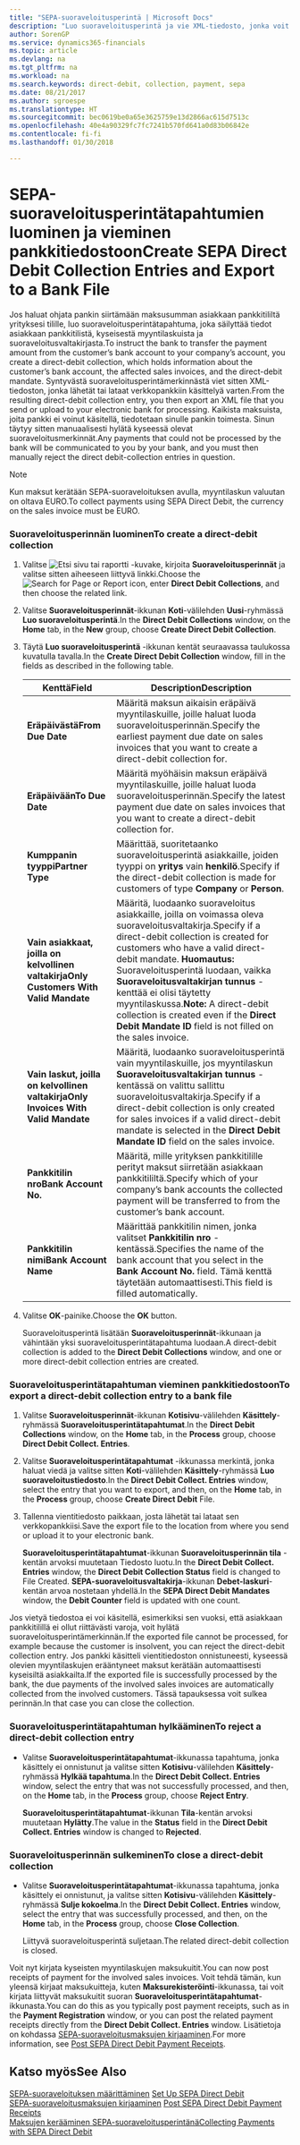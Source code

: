 ```yaml
---
title: "SEPA-suoraveloitusperintä | Microsoft Docs"
description: "Luo suoraveloitusperintä ja vie XML-tiedosto, jonka voit lähettää tai ladata verkkopankkiin käsiteltäväksi."
author: SorenGP
ms.service: dynamics365-financials
ms.topic: article
ms.devlang: na
ms.tgt_pltfrm: na
ms.workload: na
ms.search.keywords: direct-debit, collection, payment, sepa
ms.date: 08/21/2017
ms.author: sgroespe
ms.translationtype: HT
ms.sourcegitcommit: bec0619be0a65e3625759e13d2866ac615d7513c
ms.openlocfilehash: 40e4a90329fc7fc7241b570fd641a0d83b06842e
ms.contentlocale: fi-fi
ms.lasthandoff: 01/30/2018

---
```

# <a name="create-sepa-direct-debit-collection-entries-and-export-to-a-bank-file"></a><span data-ttu-id="a8c8b-103">SEPA-suoraveloitusperintätapahtumien luominen ja vieminen pankkitiedostoon</span><span class="sxs-lookup"><span data-stu-id="a8c8b-103">Create SEPA Direct Debit Collection Entries and Export to a Bank File</span></span>
<span data-ttu-id="a8c8b-104">Jos haluat ohjata pankin siirtämään maksusumman asiakkaan pankkitililtä yrityksesi tilille, luo suoraveloitusperintätapahtuma, joka säilyttää tiedot asiakkaan pankkitilistä, kyseisestä myyntilaskuista ja suoraveloitusvaltakirjasta.</span><span class="sxs-lookup"><span data-stu-id="a8c8b-104">To instruct the bank to transfer the payment amount from the customer’s bank account to your company’s account, you create a direct-debit collection, which holds information about the customer’s bank account, the affected sales invoices, and the direct-debit mandate.</span></span> <span data-ttu-id="a8c8b-105">Syntyvästä suoraveloitusperintämerkinnästä viet sitten XML-tiedoston, jonka lähetät tai lataat verkkopankkiin käsittelyä varten.</span><span class="sxs-lookup"><span data-stu-id="a8c8b-105">From the resulting direct-debit collection entry, you then export an XML file that you send or upload to your electronic bank for processing.</span></span> <span data-ttu-id="a8c8b-106">Kaikista maksuista, joita pankki ei voinut käsitellä, tiedotetaan sinulle pankin toimesta. Sinun täytyy sitten manuaalisesti hylätä kyseessä olevat suoraveloitusmerkinnät.</span><span class="sxs-lookup"><span data-stu-id="a8c8b-106">Any payments that could not be processed by the bank will be communicated to you by your bank, and you must then manually reject the direct debit-collection entries in question.</span></span>  

> [!NOTE]  
>  <span data-ttu-id="a8c8b-107">Kun maksut kerätään SEPA-suoraveloituksen avulla, myyntilaskun valuutan on oltava EURO.</span><span class="sxs-lookup"><span data-stu-id="a8c8b-107">To collect payments using SEPA Direct Debit, the currency on the sales invoice must be EURO.</span></span>  

### <a name="to-create-a-direct-debit-collection"></a><span data-ttu-id="a8c8b-108">Suoraveloitusperinnän luominen</span><span class="sxs-lookup"><span data-stu-id="a8c8b-108">To create a direct-debit collection</span></span>  
1. <span data-ttu-id="a8c8b-109">Valitse ![Etsi sivu tai raportti](media/ui-search/search_small.png "Etsi sivu tai raportti -kuvake") -kuvake, kirjoita **Suoraveloitusperinnät** ja valitse sitten aiheeseen liittyvä linkki.</span><span class="sxs-lookup"><span data-stu-id="a8c8b-109">Choose the ![Search for Page or Report](media/ui-search/search_small.png "Search for Page or Report icon") icon, enter **Direct Debit Collections**, and then choose the related link.</span></span>  
2. <span data-ttu-id="a8c8b-110">Valitse **Suoraveloitusperinnät**-ikkunan **Koti**-välilehden **Uusi**-ryhmässä **Luo suoraveloitusperintä**.</span><span class="sxs-lookup"><span data-stu-id="a8c8b-110">In the **Direct Debit Collections** window, on the **Home** tab, in the **New** group, choose **Create Direct Debit Collection**.</span></span>  
3. <span data-ttu-id="a8c8b-111">Täytä **Luo suoraveloitusperintä** -ikkunan kentät seuraavassa taulukossa kuvatulla tavalla.</span><span class="sxs-lookup"><span data-stu-id="a8c8b-111">In the **Create Direct Debit Collection** window, fill in the fields as described in the following table.</span></span>  

    |<span data-ttu-id="a8c8b-112">Kenttä</span><span class="sxs-lookup"><span data-stu-id="a8c8b-112">Field</span></span>|<span data-ttu-id="a8c8b-113">Description</span><span class="sxs-lookup"><span data-stu-id="a8c8b-113">Description</span></span>|  
    |---------------------------------|---------------------------------------|  
    |<span data-ttu-id="a8c8b-114">**Eräpäivästä**</span><span class="sxs-lookup"><span data-stu-id="a8c8b-114">**From Due Date**</span></span>|<span data-ttu-id="a8c8b-115">Määritä maksun aikaisin eräpäivä myyntilaskuille, joille haluat luoda suoraveloitusperinnän.</span><span class="sxs-lookup"><span data-stu-id="a8c8b-115">Specify the earliest payment due date on sales invoices that you want to create a direct-debit collection for.</span></span>|  
    |<span data-ttu-id="a8c8b-116">**Eräpäivään**</span><span class="sxs-lookup"><span data-stu-id="a8c8b-116">**To Due Date**</span></span>|<span data-ttu-id="a8c8b-117">Määritä myöhäisin maksun eräpäivä myyntilaskuille, joille haluat luoda suoraveloitusperinnän.</span><span class="sxs-lookup"><span data-stu-id="a8c8b-117">Specify the latest payment due date on sales invoices that you want to create a direct-debit collection for.</span></span>|  
    |<span data-ttu-id="a8c8b-118">**Kumppanin tyyppi**</span><span class="sxs-lookup"><span data-stu-id="a8c8b-118">**Partner Type**</span></span>|<span data-ttu-id="a8c8b-119">Määrittää, suoritetaanko suoraveloitusperintä asiakkaille, joiden tyyppi on **yritys** vain **henkilö**.</span><span class="sxs-lookup"><span data-stu-id="a8c8b-119">Specify if the direct-debit collection is made for customers of type **Company** or **Person**.</span></span>|  
    |<span data-ttu-id="a8c8b-120">**Vain asiakkaat, joilla on kelvollinen valtakirja**</span><span class="sxs-lookup"><span data-stu-id="a8c8b-120">**Only Customers With Valid Mandate**</span></span>|<span data-ttu-id="a8c8b-121">Määritä, luodaanko suoraveloitus asiakkaille, joilla on voimassa oleva suoraveloitusvaltakirja.</span><span class="sxs-lookup"><span data-stu-id="a8c8b-121">Specify if a direct-debit collection is created for customers who have a valid direct-debit mandate.</span></span> <span data-ttu-id="a8c8b-122">**Huomautus:** Suoraveloitusperintä luodaan, vaikka **Suoraveloitusvaltakirjan tunnus** -kenttää ei olisi täytetty myyntilaskussa.</span><span class="sxs-lookup"><span data-stu-id="a8c8b-122">**Note:**  A direct-debit collection is created even if the **Direct Debit Mandate ID** field is not filled on the sales invoice.</span></span>|  
    |<span data-ttu-id="a8c8b-123">**Vain laskut, joilla on kelvollinen valtakirja**</span><span class="sxs-lookup"><span data-stu-id="a8c8b-123">**Only Invoices With Valid Mandate**</span></span>|<span data-ttu-id="a8c8b-124">Määritä, luodaanko suoraveloitusperintä vain myyntilaskuille, jos myyntilaskun **Suoraveloitusvaltakirjan tunnus** -kentässä on valittu sallittu suoraveloitusvaltakirja.</span><span class="sxs-lookup"><span data-stu-id="a8c8b-124">Specify if a direct-debit collection is only created for sales invoices if a valid direct-debit mandate is selected in the **Direct Debit Mandate ID** field on the sales invoice.</span></span>|  
    |<span data-ttu-id="a8c8b-125">**Pankkitilin nro**</span><span class="sxs-lookup"><span data-stu-id="a8c8b-125">**Bank Account No.**</span></span>|<span data-ttu-id="a8c8b-126">Määritä, mille yrityksen pankkitilille perityt maksut siirretään asiakkaan pankkitililtä.</span><span class="sxs-lookup"><span data-stu-id="a8c8b-126">Specify which of your company’s bank accounts the collected payment will be transferred to from the customer’s bank account.</span></span>|  
    |<span data-ttu-id="a8c8b-127">**Pankkitilin nimi**</span><span class="sxs-lookup"><span data-stu-id="a8c8b-127">**Bank Account Name**</span></span>|<span data-ttu-id="a8c8b-128">Määrittää pankkitilin nimen, jonka valitset **Pankkitilin nro** -kentässä.</span><span class="sxs-lookup"><span data-stu-id="a8c8b-128">Specifies the name of the bank account that you select in the **Bank Account No.** field.</span></span> <span data-ttu-id="a8c8b-129">Tämä kenttä täytetään automaattisesti.</span><span class="sxs-lookup"><span data-stu-id="a8c8b-129">This field is filled automatically.</span></span>|  

4. <span data-ttu-id="a8c8b-130">Valitse **OK**-painike.</span><span class="sxs-lookup"><span data-stu-id="a8c8b-130">Choose the **OK** button.</span></span>  

     <span data-ttu-id="a8c8b-131">Suoraveloitusperintä lisätään **Suoraveloitusperinnät**-ikkunaan ja vähintään yksi suoraveloitusperintätapahtuma luodaan.</span><span class="sxs-lookup"><span data-stu-id="a8c8b-131">A direct-debit collection is added to the **Direct Debit Collections** window, and one or more direct-debit collection entries are created.</span></span>  

### <a name="to-export-a-direct-debit-collection-entry-to-a-bank-file"></a><span data-ttu-id="a8c8b-132">Suoraveloitusperintätapahtuman vieminen pankkitiedostoon</span><span class="sxs-lookup"><span data-stu-id="a8c8b-132">To export a direct-debit collection entry to a bank file</span></span>  
1. <span data-ttu-id="a8c8b-133">Valitse **Suoraveloitusperinnät**-ikkunan **Kotisivu**-välilehden **Käsittely**-ryhmässä **Suoraveloitusperintätapahtumat**.</span><span class="sxs-lookup"><span data-stu-id="a8c8b-133">In the **Direct Debit Collections** window, on the **Home** tab, in the **Process** group, choose **Direct Debit Collect. Entries**.</span></span>  
2. <span data-ttu-id="a8c8b-134">Valitse **Suoraveloitusperintätapahtumat** -ikkunassa merkintä, jonka haluat viedä ja valitse sitten **Koti**-välilehden **Käsittely**-ryhmässä **Luo suoraveloitustiedosto**.</span><span class="sxs-lookup"><span data-stu-id="a8c8b-134">In the **Direct Debit Collect. Entries** window, select the entry that you want to export, and then, on the **Home** tab, in the **Process** group, choose **Create Direct Debit** File.</span></span>  
3. <span data-ttu-id="a8c8b-135">Tallenna vientitiedosto paikkaan, josta lähetät tai lataat sen verkkopankkiisi.</span><span class="sxs-lookup"><span data-stu-id="a8c8b-135">Save the export file to the location from where you send or upload it to your electronic bank.</span></span>  

     <span data-ttu-id="a8c8b-136">**Suoraveloitusperintätapahtumat**-ikkunan **Suoraveloitusperinnän tila** -kentän arvoksi muutetaan Tiedosto luotu.</span><span class="sxs-lookup"><span data-stu-id="a8c8b-136">In the **Direct Debit Collect. Entries** window, the **Direct Debit Collection Status** field is changed to File Created.</span></span> <span data-ttu-id="a8c8b-137">**SEPA-suoraveloitusvaltakirja**-ikkunan **Debet-laskuri**-kentän arvoa nostetaan yhdellä.</span><span class="sxs-lookup"><span data-stu-id="a8c8b-137">In the **SEPA Direct Debit Mandates** window, the **Debit Counter** field is updated with one count.</span></span>  

<span data-ttu-id="a8c8b-138">Jos vietyä tiedostoa ei voi käsitellä, esimerkiksi sen vuoksi, että asiakkaan pankkitilillä ei ollut riittävästi varoja, voit hylätä suoraveloitusperintämerkinnän.</span><span class="sxs-lookup"><span data-stu-id="a8c8b-138">If the exported file cannot be processed, for example because the customer is insolvent, you can reject the direct-debit collection entry.</span></span> <span data-ttu-id="a8c8b-139">Jos pankki käsitteli vientitiedoston onnistuneesti, kyseessä olevien myyntilaskujen erääntyneet maksut kerätään automaattisesti kyseisiltä asiakkailta.</span><span class="sxs-lookup"><span data-stu-id="a8c8b-139">If the exported file is successfully processed by the bank, the due payments of the involved sales invoices are automatically collected from the involved customers.</span></span> <span data-ttu-id="a8c8b-140">Tässä tapauksessa voit sulkea perinnän.</span><span class="sxs-lookup"><span data-stu-id="a8c8b-140">In that case you can close the collection.</span></span>  

### <a name="to-reject-a-direct-debit-collection-entry"></a><span data-ttu-id="a8c8b-141">Suoraveloitusperintätapahtuman hylkääminen</span><span class="sxs-lookup"><span data-stu-id="a8c8b-141">To reject a direct-debit collection entry</span></span>  
* <span data-ttu-id="a8c8b-142">Valitse **Suoraveloitusperintätapahtumat**-ikkunassa tapahtuma, jonka käsittely ei onnistunut ja valitse sitten **Kotisivu**-välilehden **Käsittely**-ryhmässä **Hylkää tapahtuma**.</span><span class="sxs-lookup"><span data-stu-id="a8c8b-142">In the **Direct Debit Collect. Entries** window, select the entry that was not successfully processed, and then, on the **Home** tab, in the **Process** group, choose **Reject Entry**.</span></span>  

     <span data-ttu-id="a8c8b-143">**Suoraveloitusperintätapahtumat**-ikkunan **Tila**-kentän arvoksi muutetaan **Hylätty**.</span><span class="sxs-lookup"><span data-stu-id="a8c8b-143">The value in the **Status** field in the **Direct Debit Collect. Entries** window is changed to **Rejected**.</span></span>  

### <a name="to-close-a-direct-debit-collection"></a><span data-ttu-id="a8c8b-144">Suoraveloitusperinnän sulkeminen</span><span class="sxs-lookup"><span data-stu-id="a8c8b-144">To close a direct-debit collection</span></span>  
* <span data-ttu-id="a8c8b-145">Valitse **Suoraveloitusperintätapahtumat**-ikkunassa tapahtuma, jonka käsittely ei onnistunut, ja valitse sitten **Kotisivu**-välilehden **Käsittely**-ryhmässä **Sulje kokoelma**.</span><span class="sxs-lookup"><span data-stu-id="a8c8b-145">In the **Direct Debit Collect. Entries** window, select the entry that was successfully processed, and then, on the **Home** tab, in the **Process** group, choose **Close Collection**.</span></span>  

     <span data-ttu-id="a8c8b-146">Liittyvä suoraveloitusperintä suljetaan.</span><span class="sxs-lookup"><span data-stu-id="a8c8b-146">The related direct-debit collection is closed.</span></span>  

<span data-ttu-id="a8c8b-147">Voit nyt kirjata kyseisten myyntilaskujen maksukuitit.</span><span class="sxs-lookup"><span data-stu-id="a8c8b-147">You can now post receipts of payment for the involved sales invoices.</span></span> <span data-ttu-id="a8c8b-148">Voit tehdä tämän, kun yleensä kirjaat maksukuitteja, kuten **Maksurekisteröinti**-ikkunassa, tai voit kirjata liittyvät maksukuitit suoran **Suoraveloitusperintätapahtumat**-ikkunasta.</span><span class="sxs-lookup"><span data-stu-id="a8c8b-148">You can do this as you typically post payment receipts, such as in the **Payment Registration** window, or you can post the related payment receipts directly from the **Direct Debit Collect. Entries** window.</span></span> <span data-ttu-id="a8c8b-149">Lisätietoja on kohdassa [SEPA-suoraveloitusmaksujen kirjaaminen](finance-how-to-post-sepa-direct-debit-payment-receipts.md).</span><span class="sxs-lookup"><span data-stu-id="a8c8b-149">For more information, see [Post SEPA Direct Debit Payment Receipts](finance-how-to-post-sepa-direct-debit-payment-receipts.md).</span></span>  

## <a name="see-also"></a><span data-ttu-id="a8c8b-150">Katso myös</span><span class="sxs-lookup"><span data-stu-id="a8c8b-150">See Also</span></span>  
<span data-ttu-id="a8c8b-151">[SEPA-suoraveloituksen määrittäminen](finance-how-to-set-up-sepa-direct-debit.md) </span><span class="sxs-lookup"><span data-stu-id="a8c8b-151">[Set Up SEPA Direct Debit](finance-how-to-set-up-sepa-direct-debit.md) </span></span>  
<span data-ttu-id="a8c8b-152">[SEPA-suoraveloitusmaksujen kirjaaminen](finance-how-to-post-sepa-direct-debit-payment-receipts.md) </span><span class="sxs-lookup"><span data-stu-id="a8c8b-152">[Post SEPA Direct Debit Payment Receipts](finance-how-to-post-sepa-direct-debit-payment-receipts.md) </span></span>  
[<span data-ttu-id="a8c8b-153">Maksujen kerääminen SEPA-suoraveloitusperintänä</span><span class="sxs-lookup"><span data-stu-id="a8c8b-153">Collecting Payments with SEPA Direct Debit</span></span>](finance-collect-payments-with-sepa-direct-debit.md)   


